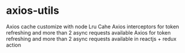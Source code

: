 # axios-utils
Axios cache customize with node Lru Cahe
Axios interceptors for token refreshing and more than 2 async requests available
Axios for token refreshing and more than 2 async requests available in reactjs + redux action

